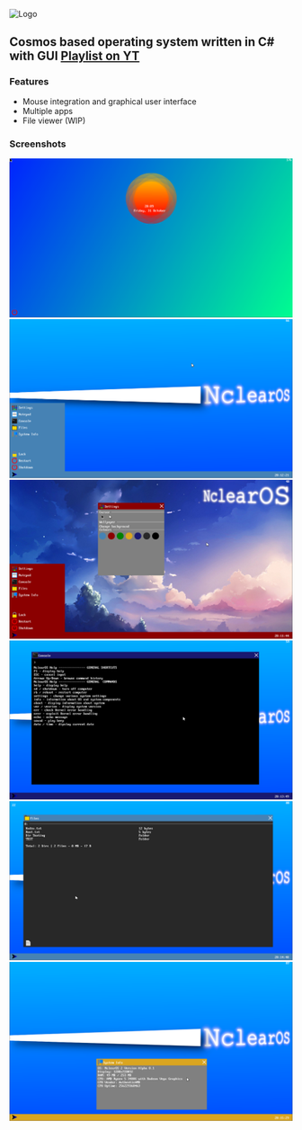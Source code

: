 ![Logo](https://i.imgur.com/889QgpM.png)
## Cosmos based operating system written in C# with GUI [Playlist on YT](https://youtube.com/playlist?list=PLjuew_ibisGV2tB8to_ESzlDNQwBTE6yk)



### Features
- Mouse integration and graphical user interface
- Multiple apps
- File viewer (WIP)

### Screenshots
![Screenshot](/Screenshots/1.png)
![Screenshot](/Screenshots/2.png)
![Screenshot](/Screenshots/3.png)
![Screenshot](/Screenshots/4.png)
![Screenshot](/Screenshots/5.png)
![Screenshot](/Screenshots/6.png)
